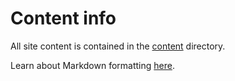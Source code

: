 # Content info 

All site content is contained in the [content](/content/) directory. 

Learn about Markdown formatting [here](https://www.markdownguide.org/basic-syntax/).